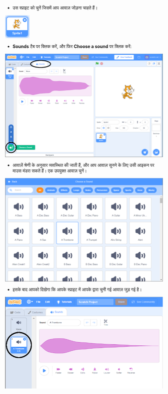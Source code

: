 + उस स्प्राइट को चुनें जिसमें आप आवाज़ जोड़ना चाहते हैं।

![स्प्राइट](images/sprite-select.png)

+ **Sounds** टैब पर क्लिक करें, और फिर **Choose a sound** पर क्लिक करें:

![sounds और choose a sound highlight](images/import-sound.png)

+ आवाज़ें श्रेणी के अनुसार व्यवस्थित की जाती हैं, और आप आवाज़ सुनने के लिए उसी आइकन पर माउस मंडरा सकते हैं। एक उपयुक्त आवाज़ चुनें।

![ध्वनियों का मेन्यू](images/choose-sound.png)

+ इसके बाद आपको दिखेगा कि आपके स्प्राइट में आपके द्वारा चुनी गई आवाज़ जुड़ गई है।

![स्प्राइट के बदले में दिखाई गई नई ध्वनि](images/sound-imported.png)